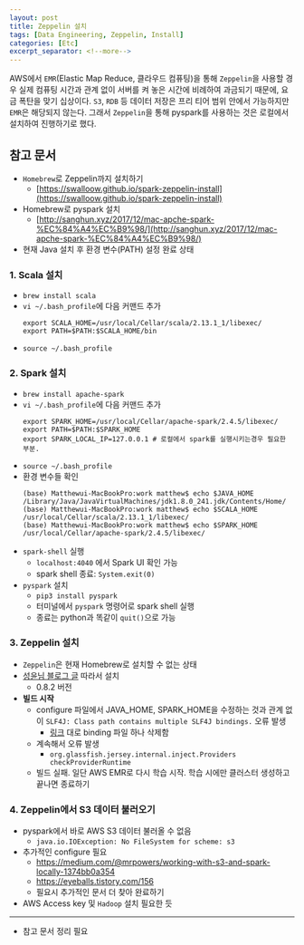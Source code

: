 ```yaml
---
layout: post
title: Zeppelin 설치
tags: [Data Engineering, Zeppelin, Install]
categories: [Etc]
excerpt_separator: <!--more-->
---
```

AWS에서 `EMR`(Elastic Map Reduce, 클라우드 컴퓨팅)을 통해 `Zeppelin`을 사용할 경우 실제 컴퓨팅 시간과 관계 없이 서버를 켜 놓은 시간에 비례하여 과금되기 때문에, 요금 폭탄을 맞기 십상이다.<!--more--> `S3`, `RDB` 등 데이터 저장은 프리 티어 범위 안에서 가능하지만 `EMR`은 해당되지 않는다. 그래서 `Zeppelin`을 통해 pyspark를 사용하는 것은 로컬에서 설치하여 진행하기로 했다.

## 참고 문서
- `Homebrew`로 Zeppelin까지 설치하기
  - [https://swalloow.github.io/spark-zeppelin-install](https://swalloow.github.io/spark-zeppelin-install)
- Homebrew로 pyspark 설치
  - [http://sanghun.xyz/2017/12/mac-apche-spark-%EC%84%A4%EC%B9%98/](http://sanghun.xyz/2017/12/mac-apche-spark-%EC%84%A4%EC%B9%98/)
- 현재 Java 설치 후 환경 변수(PATH) 설정 완료 상태

### 1. Scala 설치
- `brew install scala`
- `vi ~/.bash_profile`에 다음 커맨드 추가
  ```
  export SCALA_HOME=/usr/local/Cellar/scala/2.13.1_1/libexec/
  export PATH=$PATH:$SCALA_HOME/bin
  ```
- `source ~/.bash_profile`

### 2. Spark 설치
- `brew install apache-spark`
- `vi ~/.bash_profile`에 다음 커맨드 추가
  ```
  export SPARK_HOME=/usr/local/Cellar/apache-spark/2.4.5/libexec/
  export PATH=$PATH:$SPARK_HOME
  export SPARK_LOCAL_IP=127.0.0.1 # 로컬에서 spark를 실행시키는경우 필요한 부분.
  ```
- `source ~/.bash_profile`
- 환경 변수들 확인
  ```
  (base) Matthewui-MacBookPro:work matthew$ echo $JAVA_HOME
  /Library/Java/JavaVirtualMachines/jdk1.8.0_241.jdk/Contents/Home/
  (base) Matthewui-MacBookPro:work matthew$ echo $SCALA_HOME
  /usr/local/Cellar/scala/2.13.1_1/libexec/
  (base) Matthewui-MacBookPro:work matthew$ echo $SPARK_HOME
  /usr/local/Cellar/apache-spark/2.4.5/libexec/
  ```
- `spark-shell` 실행
  - `localhost:4040` 에서 Spark UI 확인 가능
  - spark shell 종료: `System.exit(0)`
- `pyspark` 설치
  - `pip3 install pyspark`
  - 터미널에서 `pyspark` 명령어로 spark shell 실행
  - 종료는 python과 똑같이 `quit()`으로 가능

### 3. Zeppelin 설치
- `Zeppelin`은 현재 Homebrew로 설치할 수 없는 상태
- [성윤님 블로그 글](https://zzsza.github.io/data/2018/06/02/apache-zeppelin/) 따라서 설치
  - 0.8.2 버전
- **빌드 시작**
  - configure 파일에서 JAVA_HOME, SPARK_HOME을 수정하는 것과 관계 없이 `SLF4J: Class path contains multiple SLF4J bindings.` 오류 발생
    - [링크]() 대로 binding 파일 하나 삭제함
  - 계속해서 오류 발생
    - `org.glassfish.jersey.internal.inject.Providers checkProviderRuntime`
  - 빌드 실패. 일단 AWS EMR로 다시 학습 시작. 학습 시에만 클러스터 생성하고 끝나면 종료하기


### 4. Zeppelin에서 S3 데이터 불러오기
- pyspark에서 바로 AWS S3 데이터 불러올 수 없음
  - `java.io.IOException: No FileSystem for scheme: s3`
- 추가적인 configure 필요
  - https://medium.com/@mrpowers/working-with-s3-and-spark-locally-1374bb0a354
  - https://eyeballs.tistory.com/156
  - 필요시 추가적인 문서 더 찾아 완료하기
- AWS Access key 및 `Hadoop` 설치 필요한 듯

---
- 참고 문서 정리 필요
